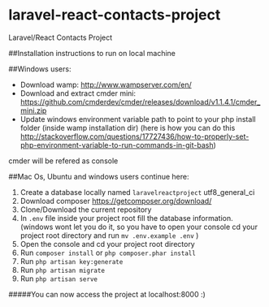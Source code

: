 # laravel-react-contacts-project
Laravel/React Contacts Project

##Installation instructions to run on local machine

##Windows users:
* Download wamp: http://www.wampserver.com/en/
* Download and extract cmder mini: https://github.com/cmderdev/cmder/releases/download/v1.1.4.1/cmder_mini.zip
* Update windows environment variable path to point to your php install folder (inside wamp installation dir) (here is how you can do this http://stackoverflow.com/questions/17727436/how-to-properly-set-php-environment-variable-to-run-commands-in-git-bash)
 

cmder will be refered as console

##Mac Os, Ubuntu and windows users continue here:
1. Create a database locally named `laravelreactproject` utf8_general_ci 
2. Download composer https://getcomposer.org/download/
3. Clone/Download the current repository
4. In `.env` file inside your project root fill the database information.
  (windows wont let you do it, so you have to open your console cd your project root directory and run `mv .env.example .env` )
5. Open the console and cd your project root directory
6. Run `composer install` or ```php composer.phar install```
7. Run `php artisan key:generate` 
8. Run `php artisan migrate`
9. Run `php artisan serve`

#####You can now access the project at localhost:8000 :)
